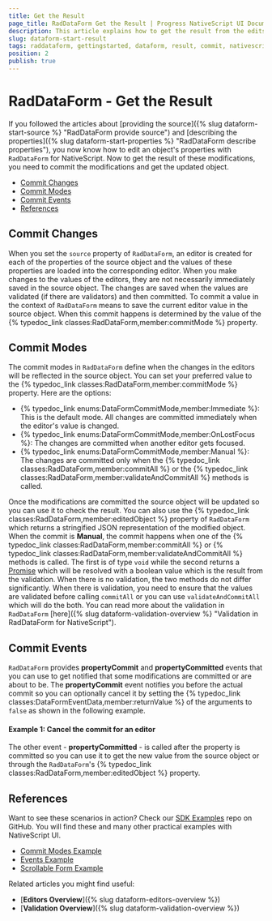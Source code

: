 ```yaml
---
title: Get the Result
page_title: RadDataForm Get the Result | Progress NativeScript UI Documentation
description: This article explains how to get the result from the edits of the source object made by the RadDataForm editors
slug: dataform-start-result
tags: raddataform, gettingstarted, dataform, result, commit, nativescript, professional, ui
position: 2
publish: true
---
```


# RadDataForm - Get the Result

If you followed the articles about [providing the source]({% slug dataform-start-source %} "RadDataForm provide source") and [describing the properties]({% slug dataform-start-properties %} "RadDataForm describe properties"), you now know how to edit an object's properties with `RadDataForm` for NativeScript. Now to get the result of these modifications, you need to commit the modifications and get the updated object.

* [Commit Changes](#commit-changes)
* [Commit Modes](#commit-modes)
* [Commit Events](#commit-events)
* [References](#references)

## Commit Changes

When you set the `source` property of `RadDataForm`, an editor is created for each of the properties of the source object and the values of these properties are loaded into the corresponding editor. When you make changes to the values of the editors, they are not necessarily immediately saved in the source object. The changes are saved when the values are validated (if there are validators) and then committed. To commit a value in the context of `RadDataForm` means to save the current editor value in the source object. When this commit happens is determined by the value of the {% typedoc_link classes:RadDataForm,member:commitMode %} property.

## Commit Modes

The commit modes in `RadDataForm` define when the changes in the editors will be reflected in the source object. You can set your preferred value to the {% typedoc_link classes:RadDataForm,member:commitMode %} property. Here are the options:

* {% typedoc_link enums:DataFormCommitMode,member:Immediate %}: This is the default mode. All changes are committed immediately when the editor's value is changed.
* {% typedoc_link enums:DataFormCommitMode,member:OnLostFocus %}: The changes are committed when another editor gets focused.
* {% typedoc_link enums:DataFormCommitMode,member:Manual %}: The changes are committed only when the {% typedoc_link classes:RadDataForm,member:commitAll %} or the {% typedoc_link classes:RadDataForm,member:validateAndCommitAll %} methods is called.

Once the modifications are committed the source object will be updated so you can use it to check the result. You can also use the {% typedoc_link classes:RadDataForm,member:editedObject %} property of `RadDataForm` which returns a stringified JSON representation of the modified object.
When the commit is **Manual**, the commit happens when one of the {% typedoc_link classes:RadDataForm,member:commitAll %} or {% typedoc_link classes:RadDataForm,member:validateAndCommitAll %} methods is called. The first is of type `void` while the second returns a <a href="https://developer.mozilla.org/en-US/docs/Web/JavaScript/Reference/Global_Objects/Promise" target="_blank">Promise</a> which will be resolved with a boolean value which is the result from the validation. When there is no validation, the two methods do not differ significantly. When there is validation, you need to ensure that the values are validated before calling `commitAll` or you can use `validateAndCommitAll` which will do the both. You can read more about the validation in `RadDataForm` [here]({% slug dataform-validation-overview %} "Validation in RadDataForm for NativeScript").

## Commit Events

`RadDataForm` provides **propertyCommit** and **propertyCommitted** events that you can use to get notified that some modifications are committed or are about to be. 
The **propertyCommit** event notifies you before the actual commit so you can optionally cancel it by setting the {% typedoc_link classes:DataFormEventData,member:returnValue %} of the arguments to `false` as shown in the following example.

#### Example 1: Cancel the commit for an editor

<snippet id='dataform-commit-cancel'/>

The other event - **propertyCommitted** - is called after the property is committed so you can use it to get the new value from the source object or through the `RadDataForm`'s {% typedoc_link classes:RadDataForm,member:editedObject %} property. 

## References

Want to see these scenarios in action?
Check our [SDK Examples](https://github.com/telerik/nativescript-ui-samples) repo on GitHub. You will find these and many other practical examples with NativeScript UI.

* [Commit Modes Example](https://github.com/telerik/nativescript-ui-samples/tree/master/dataform/app/examples/commit-modes)
* [Events Example](https://github.com/telerik/nativescript-ui-samples/tree/master/dataform/app/examples/events)
* [Scrollable Form Example](https://github.com/telerik/nativescript-ui-samples/tree/master/dataform/app/examples/scrolling)

Related articles you might find useful:

* [**Editors Overview**]({% slug dataform-editors-overview %})
* [**Validation Overview**]({% slug dataform-validation-overview %})
